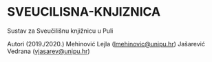 # SVEUCILISNA-KNJIZNICA
Sustav za Sveučilišnu knjižnicu u Puli

Autori (2019./2020.)
Mehinović Lejla (lmehinovic@unipu.hr)
Jašarević Vedrana (vjasarev@unipu.hr)
